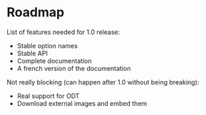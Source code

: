 Roadmap 
=======

List of features needed for 1.0 release:

* Stable option names
* Stable API
* Complete documentation
* A french version of the documentation

Not really blocking (can happen after 1.0 without being breaking):

* Real support for ODT
* Download external images and embed them
